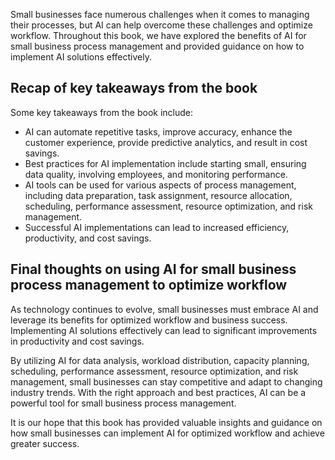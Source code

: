 
Small businesses face numerous challenges when it comes to managing their processes, but AI can help overcome these challenges and optimize workflow. Throughout this book, we have explored the benefits of AI for small business process management and provided guidance on how to implement AI solutions effectively.

Recap of key takeaways from the book
------------------------------------

Some key takeaways from the book include:

* AI can automate repetitive tasks, improve accuracy, enhance the customer experience, provide predictive analytics, and result in cost savings.
* Best practices for AI implementation include starting small, ensuring data quality, involving employees, and monitoring performance.
* AI tools can be used for various aspects of process management, including data preparation, task assignment, resource allocation, scheduling, performance assessment, resource optimization, and risk management.
* Successful AI implementations can lead to increased efficiency, productivity, and cost savings.

Final thoughts on using AI for small business process management to optimize workflow
-------------------------------------------------------------------------------------

As technology continues to evolve, small businesses must embrace AI and leverage its benefits for optimized workflow and business success. Implementing AI solutions effectively can lead to significant improvements in productivity and cost savings.

By utilizing AI for data analysis, workload distribution, capacity planning, scheduling, performance assessment, resource optimization, and risk management, small businesses can stay competitive and adapt to changing industry trends. With the right approach and best practices, AI can be a powerful tool for small business process management.

It is our hope that this book has provided valuable insights and guidance on how small businesses can implement AI for optimized workflow and achieve greater success.
